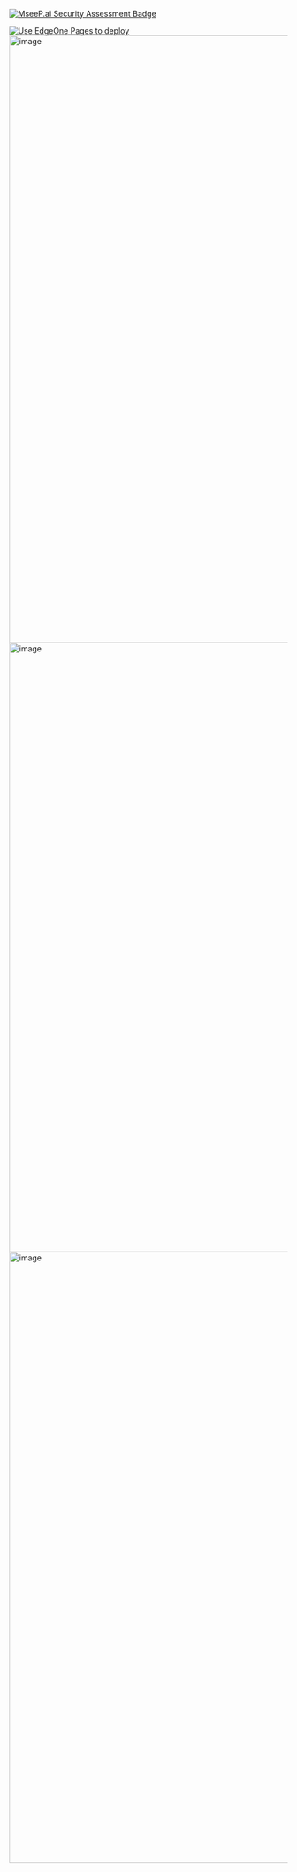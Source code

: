 [![MseeP.ai Security Assessment Badge](https://mseep.net/pr/bestk-tv-badge.png)](https://mseep.ai/app/bestk-tv)


[![Use EdgeOne Pages to deploy](https://cdnstatic.tencentcs.com/edgeone/pages/deploy.svg)](https://edgeone.ai/pages/new?repository-url=https://github.com/bestK/tv)
<img width="1098" alt="image" src="https://github.com/user-attachments/assets/62cbc1c9-7919-49a0-9647-18e3522d25ee" />
<img width="1101" alt="image" src="https://github.com/user-attachments/assets/ec56cfbb-77be-4321-8337-1e036c420a5a" />
<img width="1105" alt="image" src="https://github.com/user-attachments/assets/702271cb-d03a-4f24-8de3-7690aea6cb91" />
